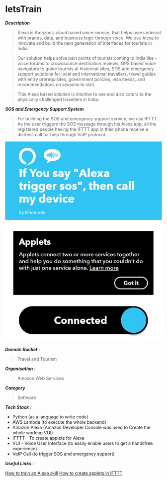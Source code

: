 # letsTrain

***Description***
> Alexa is Amazon’s cloud based voice service, that helps users interact with brands, data, and business logic through voice. We use Alexa to innovate and build the next generation of interfaces for tourists in India.

> Our solution helps solve pain points of tourists coming to India like - voice forums to crowdsource destination reviews, GPS based voice navigators to guide tourists at historical sites, SOS and emergency support solutions for local and international travellers, travel guides with entry prerequisites, government policies, visa needs, and recommendations on seasons to visit.

> This Alexa based solution is intuitive to use and also caters to the physically challenged travellers in India.

***SOS and Emergency Support System***
> For building the SOS and emergency support service, we use IFTTT.
> As the user triggers the SOS message through his Alexa app, all the registered people having the IFTTT app in their phone receive a distress call for help through VoIP protocol. 

![](Capture.JPG)

***Domain Bucket*** :
> Travel and Tourism

***Organisation*** :

> Amazon Web Services

***Category*** :
> Software

***Tech Stack*** :

- Python (as a language to write code)
- AWS Lambda (to execute the whole backend)
- Amazon Alexa (Amazon Developer Console was used to Create the whole working VUI)
- IFTTT - To create applets for Alexa
- VUI - Voice User Interface (to easily enable users to get a handsfree experience)
- VoIP Call (to trigger SOS and emergency support)

***Useful Links*** :

[How to train an Alexa skill](https://developer.amazon.com/en-US/alexa/alexa-skills-kit)
[How to create applets in IFTTT](https://help.ifttt.com/hc/en-us/articles/360021401373-Creating-your-own-Applet)
